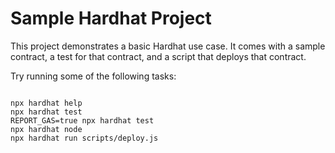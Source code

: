 # Sample Hardhat Project

This project demonstrates a basic Hardhat use case. It comes with a sample contract, a test for that contract, and a script that deploys that contract.

Try running some of the following tasks:

```shell

npx hardhat help
npx hardhat test
REPORT_GAS=true npx hardhat test
npx hardhat node
npx hardhat run scripts/deploy.js

```
